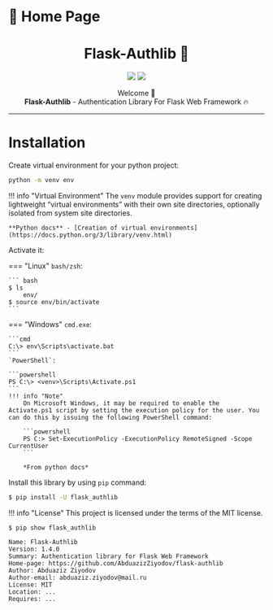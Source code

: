 # 🏡 Home Page


<h1 align="center"><b>Flask-Authlib 🔐</b></h1>

<p align="center">
    <img src="https://badge.fury.io/py/Flask-Authlib.svg">
    <img src="https://static.pepy.tech/personalized-badge/flask-authlib?period=total&units=none&left_color=blue&right_color=green&left_text=Downloads">
</p>

<p align="center">
    Welcome 👋
    <br>
    <b>Flask-Authlib</b> - Authentication Library For Flask Web Framework 🔥
</p>

<hr>

# Installation

Create virtual environment for your python project:

```bash
python -m venv env
```

!!! info "Virtual Environment"
    The `venv` module provides support for creating lightweight “virtual environments” with their own site directories, optionally isolated from system site directories.

    **Python docs** - [Creation of virtual environments](https://docs.python.org/3/library/venv.html)

Activate it:

=== "Linux"
    `bash/zsh`:

    ``` bash
    $ ls
        env/
    $ source env/bin/activate
    ```

=== "Windows"
    `cmd.exe`:

    ```cmd
    C:\> env\Scripts\activate.bat
    ```
    `PowerShell`:

    ```powershell
    PS C:\> <venv>\Scripts\Activate.ps1
    ```
    !!! info "Note"
        On Microsoft Windows, it may be required to enable the Activate.ps1 script by setting the execution policy for the user. You can do this by issuing the following PowerShell command:

        ```powershell
        PS C:> Set-ExecutionPolicy -ExecutionPolicy RemoteSigned -Scope CurrentUser
        ```

        *From python docs*



Install this library by using `pip` command:

```bash
$ pip install -U flask_authlib
```

!!! info "License"
    This project is licensed under the terms of the MIT license.

```
$ pip show flask_authlib

Name: Flask-Authlib
Version: 1.4.0
Summary: Authentication library for Flask Web Framework    
Home-page: https://github.com/AbduazizZiyodov/flask-authlib
Author: Abduaziz Ziyodov
Author-email: abduaziz.ziyodov@mail.ru
License: MIT
Location: ...
Requires: ...

```
